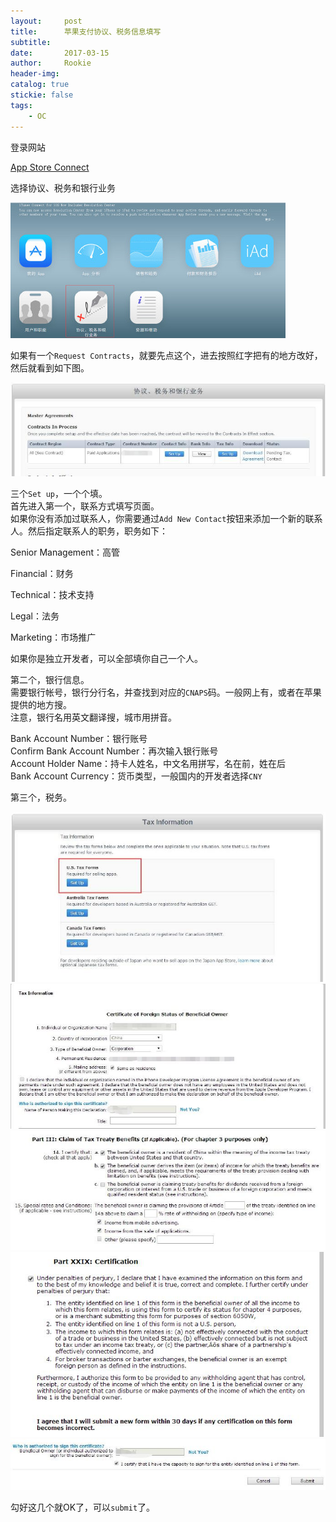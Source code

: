 ```yaml
---
layout:     post
title:      苹果支付协议、税务信息填写
subtitle:   
date:       2017-03-15
author:     Rookie
header-img: 
catalog: true
stickie: false
tags:
    - OC
---
```


登录网站  

[App Store Connect](https://itunesconnect.apple.com/)

选择协议、税务和银行业务

![项目1](/img/20170315/1.jpeg)

如果有一个`Request Contracts`，就要先点这个，进去按照红字把有的地方改好，然后就看到如下图。

![项目2](/img/20170315/2.jpeg)

三个`Set up`，一个个填。  
首先进入第一个，联系方式填写页面。  
如果你没有添加过联系人，你需要通过`Add New Contact`按钮来添加一个新的联系人。然后指定联系人的职务，职务如下：  

Senior Management：高管

Financial：财务

Technical：技术支持

Legal：法务

Marketing：市场推广

如果你是独立开发者，可以全部填你自己一个人。

第二个，银行信息。  
需要银行帐号，银行分行名，并查找到对应的`CNAPS`码。一般网上有，或者在苹果提供的地方搜。  
注意，银行名用英文翻译搜，城市用拼音。  

Bank Account Number：银行账号  
Confirm Bank Account Number：再次输入银行账号  
Account Holder Name：持卡人姓名，中文名用拼写，名在前，姓在后  
Bank Account Currency：货币类型，一般国内的开发者选择`CNY`  

第三个，税务。

![项目3](/img/20170315/3.jpeg)
![项目4](/img/20170315/4.jpeg)
![项目5](/img/20170315/5.jpeg)
![项目6](/img/20170315/6.jpeg)
![项目7](/img/20170315/7.jpeg)

勾好这几个就OK了，可以`submit`了。




















